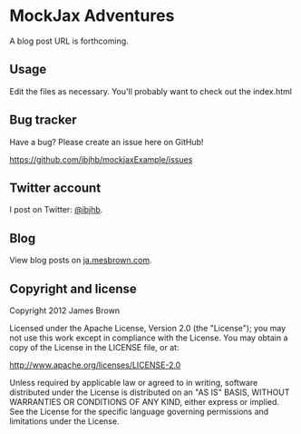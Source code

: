 # MockJax Adventures

A blog post URL is forthcoming.

## Usage

Edit the files as necessary.  You'll probably want to check out the index.html


Bug tracker
-----------

Have a bug? Please create an issue here on GitHub!

https://github.com/ibjhb/mockjaxExample/issues


Twitter account
---------------

I post on Twitter: [@ibjhb](http://twitter.com/ibjhb).


Blog
----

View blog posts on  [ja.mesbrown.com](http://ja.mesbrown.com).


Copyright and license
---------------------

Copyright 2012 James Brown

Licensed under the Apache License, Version 2.0 (the "License");
you may not use this work except in compliance with the License.
You may obtain a copy of the License in the LICENSE file, or at:

   http://www.apache.org/licenses/LICENSE-2.0

Unless required by applicable law or agreed to in writing, software
distributed under the License is distributed on an "AS IS" BASIS,
WITHOUT WARRANTIES OR CONDITIONS OF ANY KIND, either express or implied.
See the License for the specific language governing permissions and
limitations under the License.